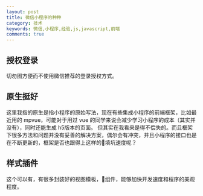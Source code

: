 ```yaml
---
layout: post
title: 微信小程序的种种
category: 技术
keywords: 微信,小程序,经验,js,javascript,前端
comments: true
---
```


## 授权登录
切勿图方便而不使用微信推荐的登录授权方式。

## 原生挺好
这里我指的原生是指小程序的原始写法，现在有些集成小程序的前端框架，比如最近用的 mpvue，可能对于用过 vue 的同学来说会减少学习小程序的成本（其实并没有），同时还能生成 h5版本的页面。
但其实在我看来是得不偿失的。而且框架下很多方法和问题并没有妥善的解决方案，偶尔会有冲突，并且小程序的接口也是在不断更新的，框架是否也跟得上这样的填坑速度呢？

## 样式插件
这个可以有，有很多封装好的视图模板，组件，能够加快开发速度和程序的美观程度。